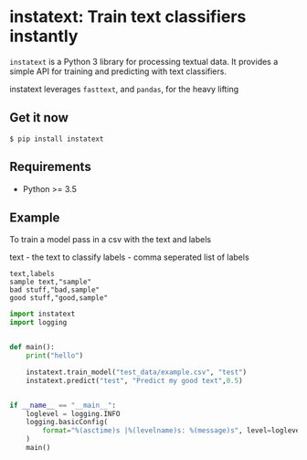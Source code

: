 instatext: Train text classifiers instantly
====================================


`instatext` is a Python 3 library for processing textual data. It provides a simple API for training and predicting with text classifiers.




instatext leverages  `fasttext`, and `pandas`, for the heavy lifting


Get it now
----------
    $ pip install instatext 

Requirements
------------

- Python  >= 3.5

Example
--------
To train a model pass in a csv with the text and labels

text - the text to classify
labels - comma seperated list of labels

```
text,labels
sample text,"sample"
bad stuff,"bad,sample"
good stuff,"good,sample"
```



```python
import instatext
import logging


def main():
    print("hello")

    instatext.train_model("test_data/example.csv", "test")
    instatext.predict("test", "Predict my good text",0.5)


if __name__ == "__main__":
    loglevel = logging.INFO
    logging.basicConfig(
        format="%(asctime)s |%(levelname)s: %(message)s", level=loglevel
    )
    main()
```
